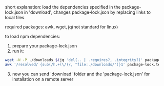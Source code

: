 short explanation: 
load the dependencies specified in the package-lock.json in 'download', changes package-lock.json by replacing links to local files

required packages: awk, wget, jq(not standard for linux)

to load npm dependencies:
1) prepare your package-lock.json 
2) run it:
```sh
wget -N -P ./downloads $(jq 'del(.. | .requires?, .integrity?)' package-lock.json | tee package-lock.temp | jq -r '.. | .resolved?');
awk '/resolved/ {sub(/h.+(\/)/, "file:./downloads/")}1' package-lock.temp > package-lock.json && rm package-lock.temp
```
3) now you can send 'download' folder and the 'package-lock.json' for installation on a remote server